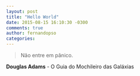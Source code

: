 ```yaml
---
layout: post
title: "Hello World"
date: 2015-08-15 16:10:30 -0300
comments: true
author: fernandopso
categories: 
---
```


> Não entre em pânico.

**Douglas Adams** - O Guia do Mochileiro das Galáxias
